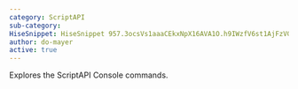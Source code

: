```yaml
---
category: ScriptAPI
sub-category: 
HiseSnippet: HiseSnippet 957.3ocsVs1aaaCEkxNpX16AVA1O.h9IWzfV6st1AjFzVG6LXrlDi4rtALLTPSccDmoHEHoRrvP+Ou+AaWR4GxKdocFX9C1h2W7ny8xC8XilCVq1PhZcYYNPh9r3IkJW5IoLghLZ.I5KhOiYcfgVYpeYNyZgDRTTyu2aHp0Ajvm+7k8YRlhCaLQHuUK3vaDYB2Fqie0OHjxSYIvkhrZQ+zWMhqUmnk5BDOMi6RxY74rqfyY9vZDSht2vDgSal3XNvRhNnuNobRp9FUU7uUXESkfeQOxDrPUlOUKS7H1akbRpPlLd06skfUY7FVnYEK7UwmIRDqsugM9xfC5lLpyGQM1FdM2Bd892f2NfTTMHEWAo6GOgaD4tMd734SiGovlyLFR60gx4EYCD1bIqrewrY.Vzn3nHjjqJBowyaFehFSU4dbFaNbpAWrtTcdV2tGRwud3Qsa29IOAeeEJmk9fTPJ0zazFYxCnNM0kBTrLVsDdb61qdJ2GcmsB1WnUtmJEp4cVU5eV3RWWCO9MNJWmkwTIVZotfxYJ5zBgzQkBmSBTjac1Cw8lEhDeIEJpuT2jBJOjDFztBaEBshJrTk1Qy.GhPzr0QulYnKnGS6cTMCknges6g89sZHsBNirCfYBEjzYAB5s8coo.5r33i6cKOuAthIw1vTvri7FYuX5uCb2ElWaLrxNk2Jhy0SbHOdUH4.SgiUFrIvnSAEOMiYlWwAv0LYgehihiZToVcUnuXCcZpHPIzLQRhm6vds0WLr4AK.dgOMLjLas9m0uQ8WsIgN0Lsg1Qbb2iDunW2t3OO5QOr8ezt0s5ou+n50QmucY767vrbm.20ZyNqyfKAlwG4rBEOz9zpy0N3BUmv1098so+SWylsSe9oaiVJQ5eWt8ROl6JwNpPu6Ppmcg0AhxEaeH+debGx4UG1pEnVMRIbWjCKWe2pTjkmVwm9oQCXNlWkXoMLtbbhQ3gSz.3ZTxsRynU7.vNG6Bnn6FAkCpbhRY5jBIyss9lWTeoCjO1RTwqOnrBWYcQ++ChdcuSQuOVHd+3wBGOc2XrwNvHxT+efwkWU74wCQAVtaC.OH9zeYeuW3Cr8+ntvgZBmwPogEnjNpuLAusjC3tqTfLHy2vOsTstqesmAl.pjvh+B+rzYu02IfN6sxIIiwM52wqNE3uL5SBVPLoB2C2B+CA3ZZOR3jQcdFEYDuiy2tT2JwudeS7a12De59l32tuI9r8MwmuuI9ce3D8+0kWW3zYUGaHjyFOLHkDEMTwvIvvzJ4uAcPqtx
author: do-mayer
active: true
---
```

Explores the ScriptAPI Console commands. 